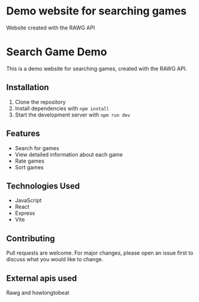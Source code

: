 # Demo website for searching games

Website created with the RAWG API

# Search Game Demo

This is a demo website for searching games, created with the RAWG API.

## Installation

1. Clone the repository
2. Install dependencies with `npm install`
3. Start the development server with `npm run dev`

## Features

- Search for games
- View detailed information about each game
- Rate games
- Sort games

## Technologies Used

- JavaScript
- React
- Express
- Vite

## Contributing

Pull requests are welcome. For major changes, please open an issue first to discuss what you would like to change.

## External apis used

Rawg and howlongtobeat
